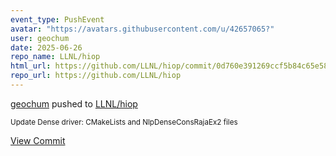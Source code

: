 ```yaml
---
event_type: PushEvent
avatar: "https://avatars.githubusercontent.com/u/42657065?"
user: geochum
date: 2025-06-26
repo_name: LLNL/hiop
html_url: https://github.com/LLNL/hiop/commit/0d760e391269ccf5b84c65e58c681d4c7dc19814
repo_url: https://github.com/LLNL/hiop
---
```


<a href='https://github.com/geochum' target='_blank'>geochum</a> pushed to <a href='https://github.com/LLNL/hiop' target='_blank'>LLNL/hiop</a>

<small>Update Dense driver: CMakeLists and NlpDenseConsRajaEx2 files</small>

<a href='https://github.com/LLNL/hiop/commit/0d760e391269ccf5b84c65e58c681d4c7dc19814' target='_blank'>View Commit</a>